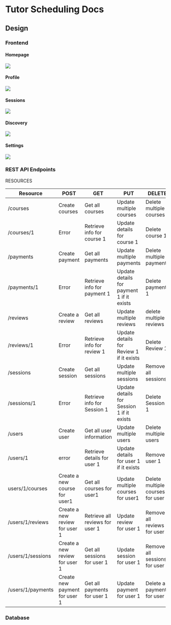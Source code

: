 # Tutor Scheduling Docs

## Design

### Frontend

#### Homepage
![](https://github.com/albonkey/tutor_scheduling/blob/updateDocs/docs/images/Home.png)
#### Profile
![](https://github.com/albonkey/tutor_scheduling/blob/updateDocs/docs/images/Profile.png)
#### Sessions
![](https://github.com/albonkey/tutor_scheduling/blob/updateDocs/docs/images/Sessions.png)
#### Discovery
![](https://github.com/albonkey/tutor_scheduling/blob/updateDocs/docs/images/Discovery.png)
#### Settings
![](https://github.com/albonkey/tutor_scheduling/blob/updateDocs/docs/images/Settings.png)
### REST API Endpoints

RESOURCES

|Resource|POST|GET|PUT|DELETE|
|--------|----|---|---|------|
|/courses|Create courses|Get all courses|Update multiple courses|Delete multiple courses|
|/courses/1|Error|Retrieve info for course 1|Update details for course 1|Delete course 1|
|/payments|Create payment|Get all payments|Update multiple payments|Delete multiple payments|
|/payments/1|Error|Retrieve info for payment 1|Update details for payment 1 if it exists|Delete payment 1|
|/reviews|Create a review|Get all reviews|Update multiple reviews|delete multiple reviews|
|/reviews/1|Error|Retrieve info for review 1|Update details for Review 1 if it exists|Delete Review 1|
|/sessions|Create session|Get all sessions|Update multiple sessions|Remove all sessions|
|/sessions/1|Error|Retrieve info for Session 1|Update details for Session 1 if it exists|Delete Session 1|
|/users|Create user|Get all user information|Update multiple users|Delete multiple users|
|/users/1|error|Retrieve details for user 1|Update details for user 1 if it exists|Remove user 1|
|users/1/courses|Create a new course for user1|Get all courses for user1|Update multiple courses for user1|Delete multiple courses for user 1|
/users/1/reviews|Create a new review for user 1|Retrieve all reviews for user 1|Update review for user 1|Remove all reviews for user 1|
|/users/1/sessions|Create a new review for user 1|Get all sessions for user 1|Update session for user 1|Remove all sessions for user 1|
|/users/1/payments|Create new payment for user 1|Get all payments for user 1|Update payment for user 1|Delete all payments for user 1|


### Database
